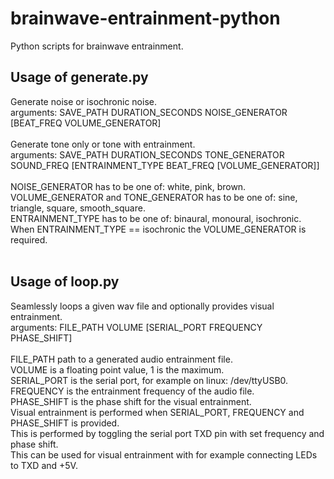 # brainwave-entrainment-python
Python scripts for brainwave entrainment.
<h2>Usage of generate.py</h2>
Generate noise or isochronic noise.<br/>
arguments: SAVE_PATH DURATION_SECONDS NOISE_GENERATOR [BEAT_FREQ VOLUME_GENERATOR]<br/><br/>
Generate tone only or tone with entrainment.<br/>
arguments: SAVE_PATH DURATION_SECONDS TONE_GENERATOR SOUND_FREQ [ENTRAINMENT_TYPE BEAT_FREQ [VOLUME_GENERATOR]]<br/><br/>
NOISE_GENERATOR has to be one of: white, pink, brown.<br/>
VOLUME_GENERATOR and TONE_GENERATOR has to be one of: sine, triangle, square, smooth_square.<br/>
ENTRAINMENT_TYPE has to be one of: binaural, monoural, isochronic.<br/>
When ENTRAINMENT_TYPE == isochronic the VOLUME_GENERATOR is required.<br/><br/>
<h2>Usage of loop.py</h2>
Seamlessly loops a given wav file and optionally provides visual entrainment.<br/>
arguments: FILE_PATH VOLUME [SERIAL_PORT FREQUENCY PHASE_SHIFT]<br/><br/>
FILE_PATH path to a generated audio entrainment file.<br/>
VOLUME is a floating point value, 1 is the maximum.<br/>
SERIAL_PORT is the serial port, for example on linux: /dev/ttyUSB0.<br/>
FREQUENCY is the entrainment frequency of the audio file.<br/>
PHASE_SHIFT is the phase shift for the visual entrainment.<br/>
Visual entrainment is performed when SERIAL_PORT, FREQUENCY and PHASE_SHIFT is provided.<br/>
This is performed by toggling the serial port TXD pin with set frequency and phase shift.<br/>
This can be used for visual entrainment with for example connecting LEDs to TXD and +5V.<br/>
